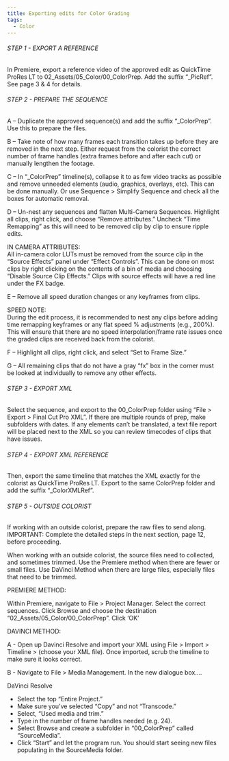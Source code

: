 ```yaml
---
title: Exporting edits for Color Grading
tags:
  - Color
---
```

###### STEP 1 - EXPORT A REFERENCE

In Premiere, export a reference video of the approved edit as QuickTime ProRes LT to 02_Assets/05_Color/00_ColorPrep. Add the suffix “\_PicRef”. See page 3 & 4 for details.

###### STEP 2 - PREPARE THE SEQUENCE

A – Duplicate the approved sequence(s) and add the suffix “\_ColorPrep”. Use this to prepare the files.

B – Take note of how many frames each transition takes up before they are removed in the next step. Either request from the colorist the correct number of frame handles (extra frames before and after each cut) or manually lengthen the footage.

C – In “\_ColorPrep” timeline(s), collapse it to as few video tracks as possible and remove unneeded elements (audio, graphics, overlays, etc). This can be done manually. Or use Sequence > Simplify Sequence and check all the boxes for automatic removal.

D – Un-nest any sequences and flatten Multi-Camera Sequences. Highlight all clips, right click, and choose “Remove attributes.” Uncheck “Time Remapping” as this will need to be removed clip by clip to ensure ripple edits.

IN CAMERA ATTRIBUTES:  
All in-camera color LUTs must be removed from the source clip in the “Source Effects” panel under “Effect Controls”. This can be done on most clips by right clicking on the contents of a bin of media and choosing “Disable Source Clip Effects.” Clips with source effects will have a red line under the FX badge.

E – Remove all speed duration changes or any keyframes from clips.

SPEED NOTE:  
During the edit process, it is recommended to nest any clips before adding time remapping keyframes or any flat speed % adjustments (e.g., 200%). This will ensure that there are no speed interpolation/frame rate issues once the graded clips are received back from the colorist.

F – Highlight all clips, right click, and select “Set to Frame Size.”

G – All remaining clips that do not have a gray “fx” box in the corner must be looked at individually to remove any other effects.

###### STEP 3 - EXPORT XML

Select the sequence, and export to the 00_ColorPrep folder using “File > Export > Final Cut Pro XML”. If there are multiple rounds of prep, make subfolders with dates. If any elements can’t be translated, a text file report will be placed next to the XML so you can review timecodes of clips that have issues.

###### STEP 4 - EXPORT XML REFERENCE

Then, export the same timeline that matches the XML exactly for the colorist as QuickTime ProRes LT. Export to the same ColorPrep folder and add the suffix “\_ColorXMLRef”.

###### STEP 5 - OUTSIDE COLORIST

If working with an outside colorist, prepare the raw files to send along. IMPORTANT: Complete the detailed steps in the next section, page 12, before proceeding.

When working with an outside colorist, the source files need to collected, and sometimes trimmed. Use the Premiere method when there are fewer or small files. Use DaVinci Method when there are large files, especially files that need to be trimmed.

PREMIERE METHOD:

Within Premiere, navigate to File > Project Manager. Select the correct sequences. Click Browse and choose the destination “02_Assets/05_Color/00_ColorPrep”. Click ‘OK’

DAVINCI METHOD:

A - Open up Davinci Resolve and import your XML using File > Import > Timeline > (choose your XML file). Once imported, scrub the timeline to make sure it looks correct.

B - Navigate to File > Media Management. In the new dialogue box....

DaVinci Resolve

- Select the top “Entire Project.”
- Make sure you’ve selected “Copy” and not “Transcode.”
- Select, “Used media and trim.”
- Type in the number of frame handles needed (e.g. 24).
- Select Browse and create a subfolder in “00_ColorPrep” called “SourceMedia”.
- Click “Start” and let the program run. You should start seeing new files populating in the SourceMedia folder.